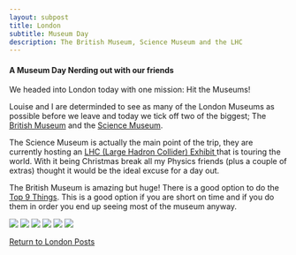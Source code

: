 ```yaml
---
layout: subpost
title: London
subtitle: Museum Day
description: The British Museum, Science Museum and the LHC
---
```


<h4>A Museum Day Nerding out with our friends</h4>

We headed into London today with one mission: Hit the Museums! 

Louise and I are determinded to see as many of the London Museums as possible before we leave and today we tick off two of the biggest; 
The <a target="_blank" href="http://www.britishmuseum.org/">British Museum</a> and the <a target="_blank" href="https://www.sciencemuseum.org.uk/">Science Museum</a>.

The Science Museum is actually the main point of the trip, they are currently hosting an <a target="_blank" href="https://www.sciencemuseum.org.uk/what-was-on/collider">LHC (Large Hadron Collider) Exhibit </a> that is touring the world.
With it being Christmas break all my Physics friends (plus a couple of extras) thought it would be the ideal excuse for a day out. 

The British Museum is amazing but huge! There is a good option to do the <a target="_blank" href="http://www.britishmuseum.org/visiting/planning_your_visit/object_trails/1_hour.aspx">Top 9 Things</a>.
This is a good option if you are short on time and if you do them in order you end up seeing most of the museum anyway.

<img src="https://adventuresofthetravellingtwins.com/Photos/2014-01-02-MuseumDay/day11-min.JPG" class="image1">
<img src="https://adventuresofthetravellingtwins.com/Photos/2014-01-02-MuseumDay/day12-min.JPG" class="image1">
<img src="https://adventuresofthetravellingtwins.com/Photos/2014-01-02-MuseumDay/day13-min.JPG" class="image1">
<img src="https://adventuresofthetravellingtwins.com/Photos/2014-01-02-MuseumDay/day14-min.JPG" class="image1">
<img src="https://adventuresofthetravellingtwins.com/Photos/2014-01-02-MuseumDay/day15-min.JPG" class="image1">
<img src="https://adventuresofthetravellingtwins.com/Photos/2014-01-02-MuseumDay/day16-min.JPG" class="image1">

<a href="https://adventuresofthetravellingtwins.com/2013/09/03/London/">Return to London Posts</a>
